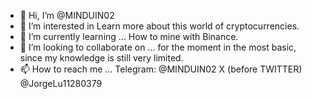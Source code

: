 - 👋 Hi, I’m @MINDUIN02
- 👀 I’m interested in Learn more about this world of cryptocurrencies. 
- 🌱 I’m currently learning ... How to mine with Binance. 
- 💞️ I’m looking to collaborate on ... for the moment in the most basic, since my knowledge is still very limited. 
- 📫 How to reach me ... Telegram: @MINDUIN02
   X (before TWITTER) @JorgeLu11280379
<!---
MINDUIN02/MINDUIN02 is a ✨ special ✨ repository because its `README.md` (this file) appears on your GitHub profile.
You can click the Preview link to take a look at your changes.
--->

